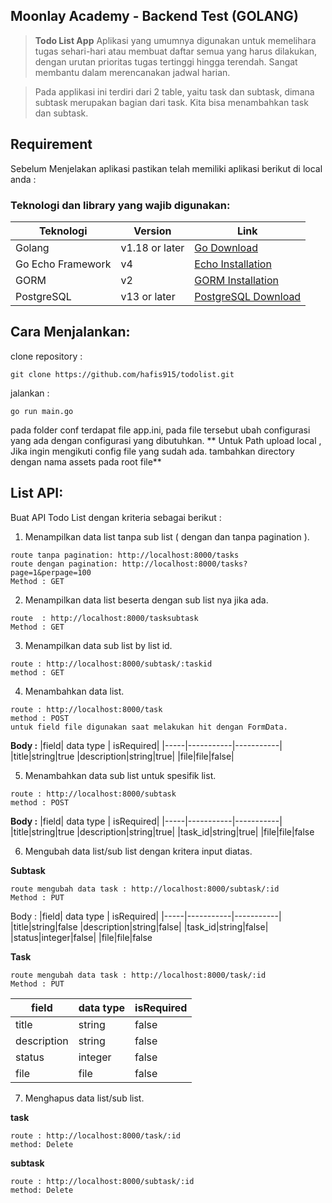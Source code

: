 
## Moonlay Academy - Backend Test (GOLANG)

>**Todo List App**
Aplikasi yang umumnya digunakan untuk memelihara tugas sehari-hari atau membuat daftar semua yang harus dilakukan, dengan urutan prioritas tugas tertinggi hingga terendah. Sangat membantu dalam merencanakan jadwal harian.

> Pada applikasi ini terdiri dari 2 table, yaitu task dan subtask, dimana subtask merupakan bagian dari task. Kita bisa menambahkan task dan subtask.

## Requirement
Sebelum Menjelakan aplikasi pastikan telah  memiliki aplikasi berikut di local anda : 
### Teknologi dan library yang wajib digunakan:
| Teknologi   | Version | Link |
| ----------- | ---------------- | ------------------- |
| Golang      | v1.18 or later   | [Go Download](https://go.dev/dl)  |
| Go Echo Framework     | v4     | [Echo Installation](https://echo.labstack.com/guide/#installation) | 
| GORM | v2 | [GORM Installation](https://gorm.io/docs/#Install) |
| PostgreSQL | v13 or later | [PostgreSQL Download](https://www.postgresql.org/download/) |
## Cara Menjalankan: 
clone repository : 
```
git clone https://github.com/hafis915/todolist.git
```
jalankan :
```
go run main.go
```
pada folder conf terdapat file app.ini, pada file tersebut ubah configurasi yang ada dengan configurasi yang dibutuhkan.
** Untuk Path upload local , Jika ingin mengikuti config file yang sudah ada. tambahkan directory dengan nama assets pada root file**


## List API:

Buat API Todo List dengan kriteria sebagai berikut :
1. Menampilkan data list tanpa sub list ( dengan dan tanpa pagination ).
```
route tanpa pagination: http://localhost:8000/tasks
route dengan pagination: http://localhost:8000/tasks?page=1&perpage=100
Method : GET
```
2. Menampilkan data list beserta dengan sub list nya jika ada.
```
route  : http://localhost:8000/tasksubtask
Method : GET
```
3. Menampilkan data sub list by list id.
```
route : http://localhost:8000/subtask/:taskid
method : GET
```
4. Menambahkan data list.
```
route : http://localhost:8000/task
method : POST
untuk field file digunakan saat melakukan hit dengan FormData.
```
**Body :**
|field| data type | isRequired|
|-----|-----------|-----------|
|title|string|true
|description|string|true|
|file|file|false|

5. Menambahkan data sub list untuk spesifik list.
```
route : http://localhost:8000/subtask
method : POST
```
**Body :**
|field| data type | isRequired|
|-----|-----------|-----------|
|title|string|true
|description|string|true|
|task_id|string|true|
|file|file|false


6. Mengubah data list/sub list dengan kritera input diatas.

**Subtask**
```
route mengubah data task : http://localhost:8000/subtask/:id
Method : PUT
```
Body :
|field| data type | isRequired|
|-----|-----------|-----------|
|title|string|false
|description|string|false|
|task_id|string|false|
|status|integer|false|
|file|file|false

**Task**
```
route mengubah data task : http://localhost:8000/task/:id
Method : PUT
```
|field| data type | isRequired|
|-----|-----------|-----------|
|title|string|false
|description|string|false|
|status|integer|false|
|file|file|false

7. Menghapus data list/sub list.

**task**
```
route : http://localhost:8000/task/:id
method: Delete
```
**subtask**
```
route : http://localhost:8000/subtask/:id
method: Delete
```
